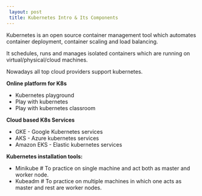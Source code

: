 ```yaml
---
 layout: post
 title: Kubernetes Intro & Its Components
---
```

  
   Kubernetes is an open source container management tool which automates container deployment, container scaling and load balancing.

   It schedules, runs and manages isolated containers which are running on virtual/physical/cloud machines.

   Nowadays all top cloud providers support kubernetes.

   **Online platform for K8s**
   - Kubernetes playground
   - Play with kubernetes
   - Play with kubernetes classroom

   **Cloud based K8s Services**
   - GKE - Google Kubernetes services
   - AKS - Azure kubernetes services
   - Amazon EKS - Elastic kubernetes services

   **Kubernetes installation tools:**
   - Minikube # To practice on single machine and act both as master and worker node.
   - Kubeadm  # To practice on multiple machines in which one acts as master and rest are worker nodes.